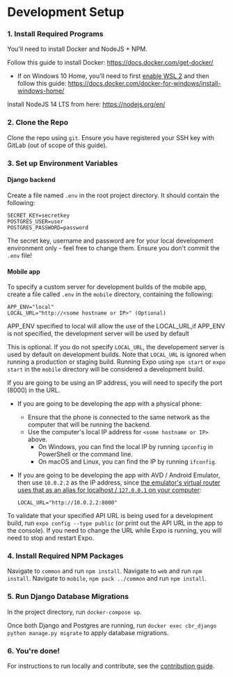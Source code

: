 # Development Setup

### 1. Install Required Programs

You'll need to install Docker and NodeJS + NPM.

Follow this guide to install Docker: https://docs.docker.com/get-docker/

- If on Windows 10 Home, you'll need to first [enable WSL 2](https://docs.microsoft.com/en-us/windows/wsl/install-win10) and then follow this guide: https://docs.docker.com/docker-for-windows/install-windows-home/

Install NodeJS 14 LTS from here: https://nodejs.org/en/

### 2. Clone the Repo

Clone the repo using `git`. Ensure you have registered your SSH key with GitLab (out of scope of this guide).

### 3. Set up Environment Variables

#### Django backend

Create a file named `.env` in the root project directory. It should contain the following:

```
SECRET_KEY=secretkey
POSTGRES_USER=user
POSTGRES_PASSWORD=password
```

The secret key, username and password are for your local development environment only - feel free to change them. Ensure you don't commit the `.env` file!

#### Mobile app

To specify a custom server for development builds of the mobile app, create a file called `.env` in
the `mobile` directory, containing the following:

```
APP_ENV="local"
LOCAL_URL="http://<some hostname or IP>" (Optional)
```

APP_ENV specified to local will allow the use of the LOCAL_URL,if APP_ENV is not specified, the development server will be used by default

This is optional. If you do not specify `LOCAL_URL`, the developement server is used by default on development builds. Note
that `LOCAL_URL` is ignored when running a production or staging build. Running Expo using `npm start` or `expo start`
in the `mobile` directory will be considered a development build.

If you are going to be using an IP address, you will need to specify the port (8000) in the URL.

- If you are going to be developing the app with a physical phone:
  - Ensure that the phone is connected to the same network as the computer that will be running the
    backend.
  * Use the computer's local IP address for `<some hostname or IP>` above.
    - On Windows, you can find the local IP by running `ipconfig` in PowerShell or the command line.
    - On macOS and Linux, you can find the IP by running `ifconfig`.
- If you are going to be developing the app with AVD / Android Emulator, then use `10.0.2.2` as the
  IP address, since
  [the emulator's virtual router uses that as an alias for localhost / `127.0.0.1` on your computer](https://developer.android.com/studio/run/emulator-networking#networkaddresses):

  ```
  LOCAL_URL="http://10.0.2.2:8000"
  ```

To validate that your specified API URL is being used for a development build, run `expo config --type public` (or print out the API URL in the app to the console). If you need to change the URL
while Expo is running, you will need to stop and restart Expo.

### 4. Install Required NPM Packages

Navigate to `common` and run `npm install`.
Navigate to `web` and run `npm install`.
Navigate to `mobile`, `npm pack ../common` and run `npm install`.

### 5. Run Django Database Migrations

In the project directory, run `docker-compose up`.

Once both Django and Postgres are running, run `docker exec cbr_django python manage.py migrate` to apply database migrations.

### 6. You're done!

For instructions to run locally and contribute, see the [contribution guide](CONTRIBUTION.md).
